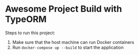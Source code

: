 # Awesome Project Build with TypeORM

Steps to run this project:

1. Make sure that the host machine can run Docker containers
2. Run `docker-compose up --build` to start the application
